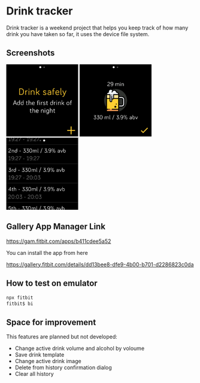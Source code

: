 # Drink tracker

Drink tracker is a weekend project that helps you keep track of how many drink you have taken so far, it uses the device file system.

## Screenshots
<img src="screenshots/empty.png" width="192"/>
<img src="screenshots/active.png" width="192"/>
<img src="screenshots/history.png" width="192"/>

## Gallery App Manager Link

https://gam.fitbit.com/apps/b411cdee5a52

You can install the app from here

https://gallery.fitbit.com/details/dd13bee8-dfe9-4b00-b701-d2286823c0da

## How to test on emulator
```
npx fitbit
fitbit$ bi
```

## Space for improvement
This features are planned but not developed:
- Change active drink volume and alcohol by voloume
- Save drink template
- Change active drink image
- Delete from history confirmation dialog
- Clear all history